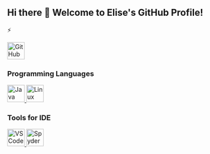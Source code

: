 ## Hi there 👋 Welcome to Elise's GitHub Profile!

⚡

<div class="markdown-heading" dir="auto">
<p dir="auto">
<a href="https://git-scm.com/" rel="nofollow">
<img src="https://camo.githubusercontent.com/dbe4ba9617b5f2b9c3c12682ab9b2c687078af1cd25a2f545461157d8e1e7401/68747470733a2f2f736b696c6c69636f6e732e6465762f69636f6e733f693d676974687562" alt="GitHub" width="40" height="40"
data-canonical-src="https://skillicons.dev/icons?i=github" style="max-width: 100%;">
</a>
</p>
</div>

<div class="markdown-heading" dir="auto">
<h3 class="heading-element" dir="auto">
  <strong>Programming Languages</strong>
</h3>
<p dir="auto">
<a href="https://www.java.com/" rel="nofollow">
<img src="https://camo.githubusercontent.com/9e02c0426b198d80f933ea32f92142c36ce703345e524caa6c7f38fa338aaf9f/68747470733a2f2f736b696c6c69636f6e732e6465762f69636f6e733f693d6a617661" alt="Java" width="40" height="40"
data-canonical-src="https://skillicons.dev/icons?i=java" style="max-width: 100%;">
</a>
<a href="https://www.linux.org/" rel="nofollow">
<img src="https://camo.githubusercontent.com/9de3a0e52bb32397d435c3cd0396f81235fba55ec7bccf5b8202aa1b551e89bf/68747470733a2f2f736b696c6c69636f6e732e6465762f69636f6e733f693d6c696e7578" alt="Linux" width="40" height="40"
data-canonical-src="https://skillicons.dev/icons?i=linux" style="max-width: 100%;">
</a>
</p>
</div>

<div class="markdown-heading" dir="auto">
<h3 class="heading-element" dir="auto">
  <strong>Tools for IDE</strong>
</h3>
<p dir="auto">
<a href="https://code.visualstudio.com/" rel="nofollow">
<img src="https://camo.githubusercontent.com/3083bb2a86bf87e14fd25feb6fa77f609c4ae32d0d50fe87610b4fd612a038cf/68747470733a2f2f736b696c6c69636f6e732e6465762f69636f6e733f693d7673636f6465" alt="VS Code" width="40" height="40"
data-canonical-src="https://skillicons.dev/icons?i=vscode" style="max-width: 100%;">
</a>
<a href="https://www.spyder-ide.org/" rel="nofollow">
<img src="https://raw.githubusercontent.com/spyder-ide/spyder/refs/heads/master/branding/logo/logomark/spyder-logomark.png" alt="Spyder" width="40" height="40"
data-canonical-src="https://skillicons.dev/icons?i=spyder" style="max-width: 100%;">
</a>
</p>
</div>


<!--
**Elise-Wong/Elise-Wong** is a ✨ _special_ ✨ repository because its `README.md` (this file) appears on your GitHub profile.

Here are some ideas to get you started:

- 🔭 I’m currently working on ...
- 🌱 I’m currently learning ...
- 👯 I’m looking to collaborate on ...
- 🤔 I’m looking for help with ...
- 💬 Ask me about ...
- 📫 How to reach me: ...
- 😄 Pronouns: ...
- ⚡ Fun fact: ...
-->
